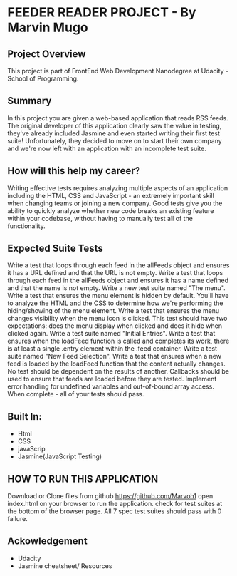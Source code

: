 # FEEDER READER PROJECT - By Marvin Mugo

## Project Overview
This project is part of FrontEnd Web Development Nanodegree at Udacity -  School of Programming.

## Summary

In this project you are given a web-based application that reads RSS feeds. 
The original developer of this application clearly saw the value in testing, 
they've already included Jasmine and even started writing their first test suite! 
Unfortunately, they decided to move on to start their own company and we're now left 
with an application with an incomplete test suite.

## How will this help my career?
Writing effective tests requires analyzing multiple aspects of an application including the HTML, CSS and JavaScript - an extremely important skill when changing teams or joining a new company.
Good tests give you the ability to quickly analyze whether new code breaks an existing feature within your codebase, without having to manually test all of the functionality. 

## Expected Suite Tests

Write a test that loops through each feed in the allFeeds object and ensures it has a URL defined and that the URL is not empty.
Write a test that loops through each feed in the allFeeds object and ensures it has a name defined and that the name is not empty.
Write a new test suite named "The menu".
Write a test that ensures the menu element is hidden by default. You'll have to analyze the HTML and the CSS to determine how we're performing the hiding/showing of the menu element.
Write a test that ensures the menu changes visibility when the menu icon is clicked. This test should have two expectations: does the menu display when clicked and does it hide when clicked again.
Write a test suite named "Initial Entries".
Write a test that ensures when the loadFeed function is called and completes its work, there is at least a single .entry element within the .feed container.
Write a test suite named "New Feed Selection".
Write a test that ensures when a new feed is loaded by the loadFeed function that the content actually changes.
No test should be dependent on the results of another.
Callbacks should be used to ensure that feeds are loaded before they are tested.
Implement error handling for undefined variables and out-of-bound array access.
When complete - all of your tests should pass.

## Built In:

- Html
- CSS
- javaScrip
- Jasmine(JavaScript Testing)

## HOW TO RUN THIS APPLICATION 
Download or Clone files from github https://github.com/Marvoh1
open index.html on your browser to run the application.
check for test suites at the bottom of the browser page.
All 7 spec test suites should pass with 0 failure.


## Ackowledgement

- Udacity
- Jasmine cheatsheet/ Resources

